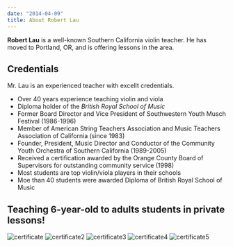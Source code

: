 ```yaml
---
date: "2014-04-09"
title: About Robert Lau
---
```


**Robert Lau** is a well-known Southern California violin teacher. He has moved to Portland, OR, and is offering lessons in the area.

## Credentials

Mr. Lau is an experienced teacher with excellt credentials.

*  Over 40 years experience teaching violin and viola  
*  Diploma holder of the *British Royal School of Music*  
*  Former Board Director and Vice President of Southwestern Youth Musch Festival (1986-1996)  
*  Member of American String Teachers Association and Music Teachers Association of California (since 1983)  
*  Founder, President, Music Director and Conductor of the Community Youth Orchestra of Southern California (1989-2005)  
*  Received a certification awarded by the Orange County Board of Supervisors for outstanding community service (1998)  
*  Most students are top violin/viola players in their schools  
*  Moe than 40 students were awarded Diploma of British Royal School of Music  

## Teaching 6-year-old to adults students in private lessons!


![certificate](img/certificate.jpg)
![certificate2](img/certificate2.jpg)
![certificate3](img/certificate3.jpg)
![certificate4](img/certificate4.jpg)
![certificate5](img/certificate5.jpg)
